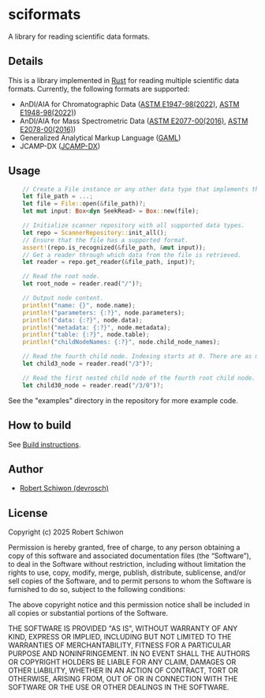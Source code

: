 # sciformats

A library for reading scientific data formats.

## Details

This is a library implemented in [Rust](https://www.rust-lang.org/) for reading multiple scientific data formats. Currently, the following formats are supported:
- AnDI/AIA for Chromatographic Data ([ASTM E1947-98(2022)](https://www.astm.org/e1947-98r22.html), [ASTM E1948-98(2022)](https://www.astm.org/e1948-98r22.html))
- AnDI/AIA for Mass Spectrometric Data ([ASTM E2077-00(2016)](https://www.astm.org/e2077-00r16.html), [ASTM E2078-00(2016)](https://www.astm.org/e2078-00r16.html))
- Generalized Analytical Markup Language ([GAML](https://www.gaml.org/))
- JCAMP-DX ([JCAMP-DX](http://www.jcamp-dx.org/))

## Usage

```rust
    // Create a File instance or any other data type that implements the Read and Seek traits.
    let file_path = ...;
    let file = File::open(&file_path)?;
    let mut input: Box<dyn SeekRead> = Box::new(file);

    // Initialize scanner repository with all supported data types.
    let repo = ScannerRepository::init_all();
    // Ensure that the file has a supported format.
    assert!(repo.is_recognized(&file_path, &mut input));
    // Get a reader through which data from the file is retrieved.
    let reader = repo.get_reader(&file_path, input)?;

    // Read the root node.
    let root_node = reader.read("/")?;

    // Output node content.
    println!("name: {}", node.name);
    println!("parameters: {:?}", node.parameters);
    println!("data: {:?}", node.data);
    println!("metadata: {:?}", node.metadata);
    println!("table: {:?}", node.table);
    println!("childNodeNames: {:?}", node.child_node_names);

    // Read the fourth child node. Indexing starts at 0. There are as many child nodes as elements in the child_node_names list.
    let child3_node = reader.read("/3")?;

    // Read the first nested child node of the fourth root child node.
    let child30_node = reader.read("/3/0")?;
```

See the "examples" directory in the repository for more example code.

## How to build

See [Build instructions](./BUILD_INSTRUCTIONS.md).

## Author

- [Robert Schiwon (devrosch)](https://github.com/devrosch)

## License

Copyright (c) 2025 Robert Schiwon

Permission is hereby granted, free of charge, to any person obtaining a copy of this software and associated documentation files (the “Software”), to deal in the Software without restriction, including without limitation the rights to use, copy, modify, merge, publish, distribute, sublicense, and/or sell copies of the Software, and to permit persons to whom the Software is furnished to do so, subject to the following conditions:

The above copyright notice and this permission notice shall be included in all copies or substantial portions of the Software.

THE SOFTWARE IS PROVIDED "AS IS", WITHOUT WARRANTY OF ANY KIND, EXPRESS OR IMPLIED, INCLUDING BUT NOT LIMITED TO THE WARRANTIES OF MERCHANTABILITY, FITNESS FOR A PARTICULAR PURPOSE AND NONINFRINGEMENT. IN NO EVENT SHALL THE AUTHORS OR COPYRIGHT HOLDERS BE LIABLE FOR ANY CLAIM, DAMAGES OR OTHER LIABILITY, WHETHER IN AN ACTION OF CONTRACT, TORT OR OTHERWISE, ARISING FROM, OUT OF OR IN CONNECTION WITH THE SOFTWARE OR THE USE OR OTHER DEALINGS IN THE SOFTWARE.
